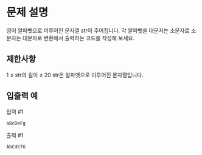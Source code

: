 # 문제 설명
영어 알파벳으로 이루어진 문자열 str이 주어집니다. 각 알파벳을 대문자는 소문자로 소문자는 대문자로 변환해서 출력하는 코드를 작성해 보세요.

## 제한사항
1 ≤ str의 길이 ≤ 20
str은 알파벳으로 이루어진 문자열입니다.
## 입출력 예
입력 #1
```
aBcDeFg
```

출력 #1
```
AbCdEfG
```
